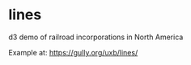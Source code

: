 # lines
d3 demo of railroad incorporations in North America

Example at: https://gully.org/uxb/lines/
